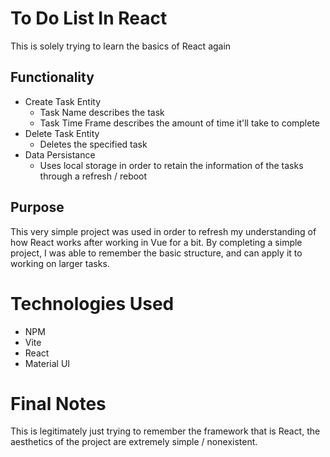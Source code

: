 # To Do List In React

This is solely trying to learn the basics of React again

## Functionality

- Create Task Entity
  - Task Name describes the task
  - Task Time Frame describes the amount of time it'll take to complete
- Delete Task Entity
  - Deletes the specified task
- Data Persistance
  - Uses local storage in order to retain the information of the tasks through a refresh / reboot

## Purpose

This very simple project was used in order to refresh my understanding of how React works after working in Vue for a bit. By completing a simple project, I was able to remember the basic structure, and can apply it to working on larger tasks.

# Technologies Used

- NPM
- Vite
- React
- Material UI

# Final Notes

This is legitimately just trying to remember the framework that is React, the aesthetics of the project are extremely simple / nonexistent.